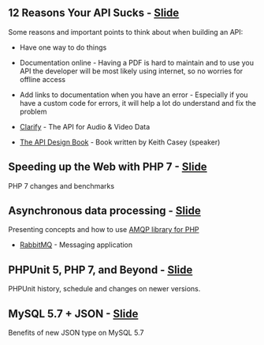 ## 12 Reasons Your API Sucks - [Slide]()

Some reasons and important points to think about when building an API:
* Have one way to do things
* Documentation online - Having a PDF is hard to maintain and to use you API the developer will be most likely using internet, so no worries for offline access
* Add links to documentation when you have an error - Especially if you have a custom code for errors, it will help a lot do understand and fix the problem

* [Clarify](http://clarify.io/) - The API for Audio & Video Data
* [The API Design Book](http://www.theapidesignbook.com/) - Book written by Keith Casey (speaker)

## Speeding up the Web with PHP 7 - [Slide](http://talks.php.net/confoo16#/)

PHP 7 changes and benchmarks

## Asynchronous data processing - [Slide](https://speakerdeck.com/agiuliano/asynchronous-data-processing-confoo)

Presenting concepts and how to use [AMQP library for PHP](https://github.com/php-amqplib/php-amqplib)

* [RabbitMQ](https://www.rabbitmq.com/) - Messaging application

## PHPUnit 5, PHP 7, and Beyond - [Slide](https://thephp.cc/dates/2016/02/confoo/phpunit-5-php-7-and-beyond)

PHPUnit history, schedule and changes on newer versions.

## MySQL 5.7 + JSON - [Slide](http://www.slideshare.net/morgo/mysql-57-json)

Benefits of new JSON type on MySQL 5.7
